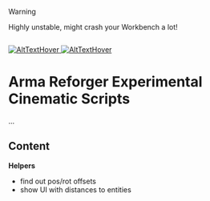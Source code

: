 > [!WARNING]
> Highly unstable, might crash your Workbench a lot!


<p align="left">
    <img src="" width="0">
</p>

<p align="left">
    <a href="">
        <img src="imageSrc" alt="AltTextHover">
    </a>
    <a href="">
         <img src="imageSrc" alt="AltTextHover">
    </a>
</p>

# Arma Reforger Experimental Cinematic Scripts

...

## Content

**Helpers**

- find out pos/rot offsets
- show UI with distances to entities
